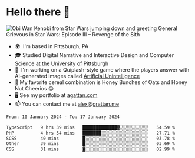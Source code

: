 <!--
**GameDog9988/GameDog9988** is a ✨ _special_ ✨ repository because its `README.md` (this file) appears on your GitHub profile.

Here are some ideas to get you started:

- 🔭 I’m currently working on ...
- 🌱 I’m currently learning ...
- 👯 I’m looking to collaborate on ...
- 🤔 I’m looking for help with ...
- 💬 Ask me about ...
- 📫 How to reach me: ...
- 😄 Pronouns: ...
- ⚡ Fun fact: ...
-->



Hello there 👋
==================================

![Obi Wan Kenobi from Star Wars jumping down and greeting General Grievous in Star Wars: Episode III – Revenge of the Sith](https://github.com/agrattan0820/agrattan0820/assets/51346343/689e56eb-29be-46a5-a079-28ea727b5f7e)


- 🌍  I'm based in Pittsburgh, PA
- 🎓  Studied Digital Narrative and Interactive Design and Computer Science at the University of Pittsburgh
- 👾  I'm working on a Quiplash-style game where the players answer with AI-generated images called [Artificial Unintelligence](https://github.com/agrattan0820/artificial-unintelligence)
- 🥣  My favorite cereal combination is Honey Bunches of Oats and Honey Nut Cheerios 😋
- 🖥️  See my portfolio at [agattan.com](http://agrattan.com/)
- 📫  You can contact me at [alex@grattan.me](mailto:alex@grattan.me)

<!--START_SECTION:waka-->

```txt
From: 10 January 2024 - To: 17 January 2024

TypeScript   9 hrs 39 mins   █████████████▓░░░░░░░░░░░   54.59 %
PHP          4 hrs 54 mins   ███████░░░░░░░░░░░░░░░░░░   27.71 %
SCSS         40 mins         █░░░░░░░░░░░░░░░░░░░░░░░░   03.78 %
Other        39 mins         █░░░░░░░░░░░░░░░░░░░░░░░░   03.69 %
CSS          31 mins         ▓░░░░░░░░░░░░░░░░░░░░░░░░   02.99 %
```

<!--END_SECTION:waka-->
